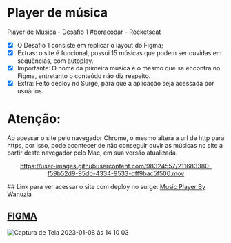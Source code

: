 # Player de música

Player de Música - Desafio 1 #boracodar - Rocketseat

- [x] O Desafio 1 consiste em replicar o layout do Figma;
- [x] Extras: o site é funcional, possui 15 músicas que podem ser ouvidas em sequências, com autoplay.
- [x] Importante: O nome da primeira música é o mesmo que se encontra no Figma, entretanto o conteúdo não diz respeito.
- [x] Extra: Feito deploy no Surge, para que a aplicação seja acessada por usuários.

# Atenção: 

Ao acessar o site pelo navegador Chrome, o mesmo altera a url de http para https, por isso, pode acontecer de não conseguir ouvir as músicas no site a partir deste navegador pelo Mac, em sua versão atualizada.

<div align='center'>
  
https://user-images.githubusercontent.com/98324557/211683380-f59b52d9-95db-4334-9533-dff9bac5f500.mov

</div>
## Link para ver acessar o site com deploy no surge: <a href="https://music-player-wanuzia.surge.sh/">Music Player By Wanuzia<a>


## <a href="https://www.figma.com/file/DGVeHEvC7QgKzCnbNuSmfS/boraCodar-Desafio-1-Copy?fuid=1074666909314514217">FIGMA</a>

![Captura de Tela 2023-01-08 às 14 10 03](https://user-images.githubusercontent.com/98324557/211209473-970990df-24be-4bcd-b7ad-5f89c6e5042d.png)
